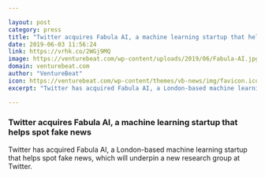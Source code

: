 ```yaml
---

layout: post
category: press
title: "Twitter acquires Fabula AI, a machine learning startup that helps spot fake news"
date: 2019-06-03 11:56:24
link: https://vrhk.co/2WGj9MQ
image: https://venturebeat.com/wp-content/uploads/2019/06/Fabula-AI.jpg?w=1200&strip=all
domain: venturebeat.com
author: "VentureBeat"
icon: https://venturebeat.com/wp-content/themes/vb-news/img/favicon.ico
excerpt: "Twitter has acquired Fabula AI, a London-based machine learning startup that helps spot fake news, which will underpin a new research group at Twitter."

---
```


### Twitter acquires Fabula AI, a machine learning startup that helps spot fake news

Twitter has acquired Fabula AI, a London-based machine learning startup that helps spot fake news, which will underpin a new research group at Twitter.